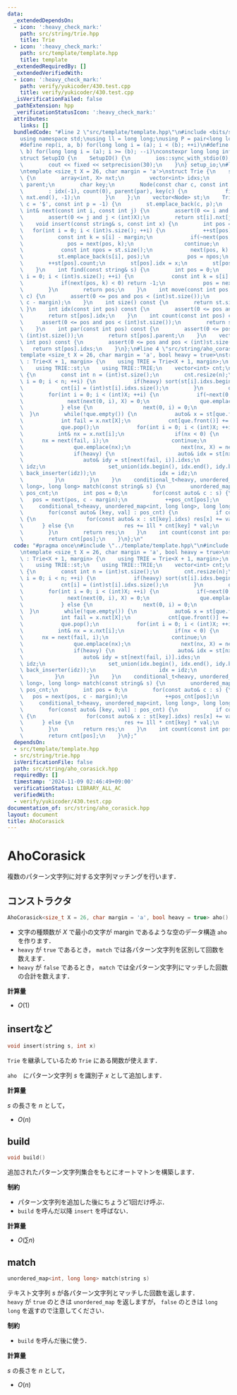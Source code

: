 ```yaml
---
data:
  _extendedDependsOn:
  - icon: ':heavy_check_mark:'
    path: src/string/trie.hpp
    title: Trie
  - icon: ':heavy_check_mark:'
    path: src/template/template.hpp
    title: template
  _extendedRequiredBy: []
  _extendedVerifiedWith:
  - icon: ':heavy_check_mark:'
    path: verify/yukicoder/430.test.cpp
    title: verify/yukicoder/430.test.cpp
  _isVerificationFailed: false
  _pathExtension: hpp
  _verificationStatusIcon: ':heavy_check_mark:'
  attributes:
    links: []
  bundledCode: "#line 2 \"src/template/template.hpp\"\n#include <bits/stdc++.h>\n\
    using namespace std;\nusing ll = long long;\nusing P = pair<long long, long long>;\n\
    #define rep(i, a, b) for(long long i = (a); i < (b); ++i)\n#define rrep(i, a,\
    \ b) for(long long i = (a); i >= (b); --i)\nconstexpr long long inf = 4e18;\n\
    struct SetupIO {\n    SetupIO() {\n        ios::sync_with_stdio(0);\n        cin.tie(0);\n\
    \        cout << fixed << setprecision(30);\n    }\n} setup_io;\n#line 3 \"src/string/trie.hpp\"\
    \ntemplate <size_t X = 26, char margin = 'a'>\nstruct Trie {\n    struct Node\
    \ {\n        array<int, X> nxt;\n        vector<int> idxs;\n        int idx, count,\
    \ parent;\n        char key;\n        Node(const char c, const int par)\n    \
    \        : idx(-1), count(0), parent(par), key(c) {\n            fill(nxt.begin(),\
    \ nxt.end(), -1);\n        }\n    };\n    vector<Node> st;\n    Trie(const char\
    \ c = '$', const int p = -1) {\n        st.emplace_back(c, p);\n    }\n    inline\
    \ int& next(const int i, const int j) {\n        assert(0 <= i and i < (int)st.size());\n\
    \        assert(0 <= j and j < (int)X);\n        return st[i].nxt[j];\n    }\n\
    \    void insert(const string& s, const int x) {\n        int pos = 0;\n     \
    \   for(int i = 0; i < (int)s.size(); ++i) {\n            ++st[pos].count;\n \
    \           const int k = s[i] - margin;\n            if(~next(pos, k)) {\n  \
    \              pos = next(pos, k);\n                continue;\n            }\n\
    \            const int npos = st.size();\n            next(pos, k) = npos;\n \
    \           st.emplace_back(s[i], pos);\n            pos = npos;\n        }\n\
    \        ++st[pos].count;\n        st[pos].idx = x;\n        st[pos].idxs.emplace_back(x);\n\
    \    }\n    int find(const string& s) {\n        int pos = 0;\n        for(int\
    \ i = 0; i < (int)s.size(); ++i) {\n            const int k = s[i] - margin;\n\
    \            if(next(pos, k) < 0) return -1;\n            pos = next(pos, k);\n\
    \        }\n        return pos;\n    }\n    int move(const int pos, const char\
    \ c) {\n        assert(0 <= pos and pos < (int)st.size());\n        return next(pos,\
    \ c - margin);\n    }\n    int size() const {\n        return st.size();\n   \
    \ }\n    int idx(const int pos) const {\n        assert(0 <= pos and pos < (int)st.size());\n\
    \        return st[pos].idx;\n    }\n    int count(const int pos) const {\n  \
    \      assert(0 <= pos and pos < (int)st.size());\n        return st[pos].count;\n\
    \    }\n    int par(const int pos) const {\n        assert(0 <= pos and pos <\
    \ (int)st.size());\n        return st[pos].parent;\n    }\n    vector<int> idxs(const\
    \ int pos) const {\n        assert(0 <= pos and pos < (int)st.size());\n     \
    \   return st[pos].idxs;\n    }\n};\n#line 4 \"src/string/aho_corasick.hpp\"\n\
    template <size_t X = 26, char margin = 'a', bool heavy = true>\nstruct AhoCorasick\
    \ : Trie<X + 1, margin> {\n    using TRIE = Trie<X + 1, margin>;\n    using TRIE::next;\n\
    \    using TRIE::st;\n    using TRIE::TRIE;\n    vector<int> cnt;\n    void build()\
    \ {\n        const int n = (int)st.size();\n        cnt.resize(n);\n        for(int\
    \ i = 0; i < n; ++i) {\n            if(heavy) sort(st[i].idxs.begin(), st[i].idxs.end());\n\
    \            cnt[i] = (int)st[i].idxs.size();\n        }\n        queue<int> que;\n\
    \        for(int i = 0; i < (int)X; ++i) {\n            if(~next(0, i)) {\n  \
    \              next(next(0, i), X) = 0;\n                que.emplace(next(0, i));\n\
    \            } else {\n                next(0, i) = 0;\n            }\n      \
    \  }\n        while(!que.empty()) {\n            auto& x = st[que.front()];\n\
    \            int fail = x.nxt[X];\n            cnt[que.front()] += cnt[fail];\n\
    \            que.pop();\n            for(int i = 0; i < (int)X; ++i) {\n     \
    \           int& nx = x.nxt[i];\n                if(nx < 0) {\n              \
    \      nx = next(fail, i);\n                    continue;\n                }\n\
    \                que.emplace(nx);\n                next(nx, X) = next(fail, i);\n\
    \                if(heavy) {\n                    auto& idx = st[nx].idxs;\n \
    \                   auto& idy = st[next(fail, i)].idxs;\n                    vector<int>\
    \ idz;\n                    set_union(idx.begin(), idx.end(), idy.begin(), idy.end(),\
    \ back_inserter(idz));\n                    idx = idz;\n                }\n  \
    \          }\n        }\n    }\n    conditional_t<heavy, unordered_map<int, long\
    \ long>, long long> match(const string& s) {\n        unordered_map<int, int>\
    \ pos_cnt;\n        int pos = 0;\n        for(const auto& c : s) {\n         \
    \   pos = next(pos, c - margin);\n            ++pos_cnt[pos];\n        }\n   \
    \     conditional_t<heavy, unordered_map<int, long long>, long long> res{};\n\
    \        for(const auto& [key, val] : pos_cnt) {\n            if constexpr(heavy)\
    \ {\n                for(const auto& x : st[key].idxs) res[x] += val;\n      \
    \      } else {\n                res += 1ll * cnt[key] * val;\n            }\n\
    \        }\n        return res;\n    }\n    int count(const int pos) const {\n\
    \        return cnt[pos];\n    }\n};\n"
  code: "#pragma once\n#include \"../template/template.hpp\"\n#include \"./trie.hpp\"\
    \ntemplate <size_t X = 26, char margin = 'a', bool heavy = true>\nstruct AhoCorasick\
    \ : Trie<X + 1, margin> {\n    using TRIE = Trie<X + 1, margin>;\n    using TRIE::next;\n\
    \    using TRIE::st;\n    using TRIE::TRIE;\n    vector<int> cnt;\n    void build()\
    \ {\n        const int n = (int)st.size();\n        cnt.resize(n);\n        for(int\
    \ i = 0; i < n; ++i) {\n            if(heavy) sort(st[i].idxs.begin(), st[i].idxs.end());\n\
    \            cnt[i] = (int)st[i].idxs.size();\n        }\n        queue<int> que;\n\
    \        for(int i = 0; i < (int)X; ++i) {\n            if(~next(0, i)) {\n  \
    \              next(next(0, i), X) = 0;\n                que.emplace(next(0, i));\n\
    \            } else {\n                next(0, i) = 0;\n            }\n      \
    \  }\n        while(!que.empty()) {\n            auto& x = st[que.front()];\n\
    \            int fail = x.nxt[X];\n            cnt[que.front()] += cnt[fail];\n\
    \            que.pop();\n            for(int i = 0; i < (int)X; ++i) {\n     \
    \           int& nx = x.nxt[i];\n                if(nx < 0) {\n              \
    \      nx = next(fail, i);\n                    continue;\n                }\n\
    \                que.emplace(nx);\n                next(nx, X) = next(fail, i);\n\
    \                if(heavy) {\n                    auto& idx = st[nx].idxs;\n \
    \                   auto& idy = st[next(fail, i)].idxs;\n                    vector<int>\
    \ idz;\n                    set_union(idx.begin(), idx.end(), idy.begin(), idy.end(),\
    \ back_inserter(idz));\n                    idx = idz;\n                }\n  \
    \          }\n        }\n    }\n    conditional_t<heavy, unordered_map<int, long\
    \ long>, long long> match(const string& s) {\n        unordered_map<int, int>\
    \ pos_cnt;\n        int pos = 0;\n        for(const auto& c : s) {\n         \
    \   pos = next(pos, c - margin);\n            ++pos_cnt[pos];\n        }\n   \
    \     conditional_t<heavy, unordered_map<int, long long>, long long> res{};\n\
    \        for(const auto& [key, val] : pos_cnt) {\n            if constexpr(heavy)\
    \ {\n                for(const auto& x : st[key].idxs) res[x] += val;\n      \
    \      } else {\n                res += 1ll * cnt[key] * val;\n            }\n\
    \        }\n        return res;\n    }\n    int count(const int pos) const {\n\
    \        return cnt[pos];\n    }\n};"
  dependsOn:
  - src/template/template.hpp
  - src/string/trie.hpp
  isVerificationFile: false
  path: src/string/aho_corasick.hpp
  requiredBy: []
  timestamp: '2024-11-09 02:46:49+09:00'
  verificationStatus: LIBRARY_ALL_AC
  verifiedWith:
  - verify/yukicoder/430.test.cpp
documentation_of: src/string/aho_corasick.hpp
layout: document
title: AhoCorasick
---
```


# AhoCorasick

複数のパターン文字列に対する文字列マッチングを行います．

## コンストラクタ
```cpp
AhoCorasick<size_t X = 26, char margin = 'a', bool heavy = true> aho()
```

- 文字の種類数が $X$ で最小の文字が $\mathrm{margin}$ であるような空のデータ構造 `aho` を作ります．
- `heavy` が `true` であるとき， `match` では各パターン文字列を区別して回数を数えます．
- `heavy` が `false` であるとき， `match` では全パターン文字列にマッチした回数の合計を数えます．

**計算量**

- $O(1)$

## insertなど
```cpp
void insert(string s, int x)
```

`Trie` を継承しているため `Trie` にある関数が使えます．

`aho`　にパターン文字列 $s$ を識別子 $x$ として追加します．

**計算量**

$s$ の長さを $n$ として，

- $O(n)$

## build
```cpp
void build()
```

追加されたパターン文字列集合をもとにオートマトンを構築します．

**制約**

- パターン文字列を追加した後にちょうど1回だけ呼ぶ．
- `build` を呼んだ以降 `insert` を呼ばない．

**計算量**

- $O(\sum n)$

## match

```cpp
unordered_map<int, long long> match(string s)
```

テキスト文字列 $s$ が各パターン文字列とマッチした回数を返します．<br>
`heavy` が `true` のときは `unordered_map` を返しますが， `false` のときは `long long` を返すので注意してください．

**制約**

- `build` を呼んだ後に使う．

**計算量**

$s$ の長さを $n$ として，

- $O(n)$